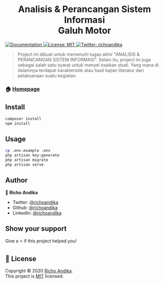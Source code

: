 <h1 align="center">Analisis & Perancangan Sistem Informasi</br>Galuh Motor</h1>

<p>
  <a href="https://github.com/richoandika/apsi_galuhmotor#readme" target="_blank">
    <img alt="Documentation" src="https://img.shields.io/badge/documentation-yes-brightgreen.svg" />
  </a>
  <a href="https://opensource.org/licenses/MIT" target="_blank">
    <img alt="License: MIT" src="https://img.shields.io/badge/License-MIT-yellow.svg" />
  </a>
  <a href="https://twitter.com/richoandika" target="_blank">
    <img alt="Twitter: richoandika" src="https://img.shields.io/twitter/follow/richoandika.svg?style=social" />
  </a>
</p>

> Project ini dibuat untuk memenuhi tugas akhir &#34;ANALISIS & PERANCANGAN SISTEM INFORMASI&#34;. Selain itu, project ini juga sebagai salah satu syarat untuk menyel esaikan studi. Yang mana di dalamnya terdapat karakteristik atau hasil kajian literatur dari pelaksanaan suatu kegiatan.

### 🏠 [Homepage](https://github.com/richoandika/apsi_galuhmotor#readme)

## Install

```sh
composer install
npm install
```

## Usage

```sh
cp .env.example .env
php artisan key:generate
php artisan migrate
php artisan serve
```

## Author

👤 **Richo Andika**

* Twitter: [@richoandika](https://twitter.com/richoandika)
* Github: [@richoandika](https://github.com/richoandika)
* LinkedIn: [@richoandika](https://linkedin.com/in/richoandika)

## Show your support

Give a ⭐️ if this project helped you!

## 📝 License

Copyright © 2020 [Richo Andika](https://github.com/richoandika).<br />
This project is [MIT](https://opensource.org/licenses/MIT) licensed.
